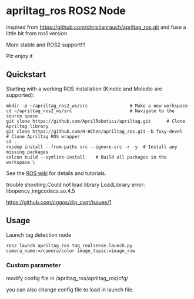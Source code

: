 # apriltag_ros ROS2 Node

inspired from https://github.com/christianrauch/apriltag_ros.git and fuse a little bit from ros1 version.

More stable and ROS2 support!!!

Plz enjoy it

## Quickstart

Starting with a working ROS installation (Kinetic and Melodic are supported):
```
mkdir -p ~/apriltag_ros2_ws/src                # Make a new workspace 
cd ~/apriltag_ros2_ws/src                      # Navigate to the source space
git clone https://github.com/AprilRobotics/apriltag.git      # Clone Apriltag library
git clone https://github.com/H-HChen/apriltag_ros.git -b foxy-devel   # Clone Apriltag ROS wrapper
cd ..               
rosdep install --from-paths src --ignore-src -r -y  # Install any missing packages
colcon build --symlink-install    # Build all packages in the workspace \
```
See the [ROS wiki](http://wiki.ros.org/apriltag_ros) for details and tutorials.

trouble shooting:Could not load library LoadLibrary error: libopencv_imgcodecs.so.4.5

https://github.com/cggos/dip_cvqt/issues/1

## Usage

Launch tag detection node 
```
ros2 launch apriltag_ros tag_realsense.launch.py camera_name:=/camera/color image_topic:=image_raw
```
### Custom parameter
modify config file in /apriltag_ros/apriltag_ros/cfg/

you can also change config file to load in launch file.

